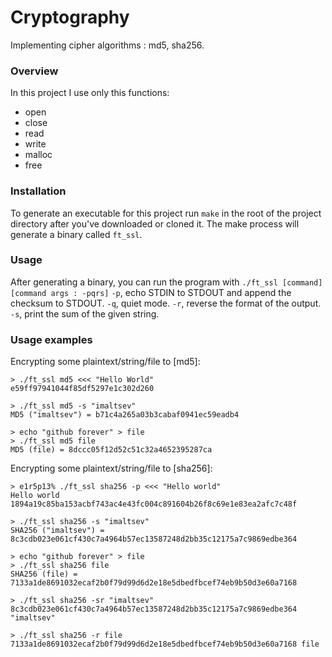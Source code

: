 # Cryptography
Implementing cipher algorithms : md5, sha256.

### Overview
In this project I use only this functions:

* open
* close
* read
* write
* malloc
* free

### Installation
To generate an executable for this project run `make` in the root of the project directory after you've downloaded or cloned it.
The make process will generate a binary called `ft_ssl`.

### Usage
After generating a binary, you can run the program with
`./ft_ssl [command] [command args : -pqrs]`
`-p`, echo STDIN to STDOUT and append the checksum to STDOUT.
`-q`, quiet mode.
`-r`, reverse the format of the output.
`-s`, print the sum of the given string.

### Usage examples
Encrypting some plaintext/string/file to [md5]:
```
> ./ft_ssl md5 <<< "Hello World"
e59ff97941044f85df5297e1c302d260

> ./ft_ssl md5 -s "imaltsev"
MD5 ("imaltsev") = b71c4a265a03b3cabaf0941ec59eadb4

> echo "github forever" > file
> ./ft_ssl md5 file
MD5 (file) = 8dccc05f12d52c51c32a4652395287ca

```

Encrypting some plaintext/string/file to [sha256]:
```
> e1r5p13% ./ft_ssl sha256 -p <<< "Hello world"
Hello world
1894a19c85ba153acbf743ac4e43fc004c891604b26f8c69e1e83ea2afc7c48f

> ./ft_ssl sha256 -s "imaltsev"
SHA256 ("imaltsev") = 8c3cdb023e061cf430c7a4964b57ec13587248d2bb35c12175a7c9869edbe364

> echo "github forever" > file
> ./ft_ssl sha256 file
SHA256 (file) = 7133a1de8691032ecaf2b0f79d99d6d2e18e5dbedfbcef74eb9b50d3e60a7168

> ./ft_ssl sha256 -sr "imaltsev"
8c3cdb023e061cf430c7a4964b57ec13587248d2bb35c12175a7c9869edbe364 "imaltsev"

> ./ft_ssl sha256 -r file
7133a1de8691032ecaf2b0f79d99d6d2e18e5dbedfbcef74eb9b50d3e60a7168 file

```
